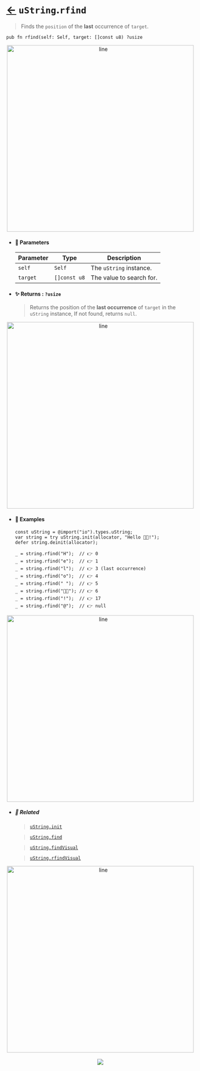 # [←](../uString.md) `uString`.`rfind`

> Finds the `position` of the **last** occurrence of `target`.

```zig
pub fn rfind(self: Self, target: []const u8) ?usize
```

<div align="center">
<img src="https://raw.githubusercontent.com/maysara-elshewehy/io-bench/refs/heads/main/dist/img/md/line.png" alt="line" style="width:500px;"/>
</div>

- #### 🧩 Parameters

    | Parameter | Type         | Description              |
    | --------- | ------------ | ------------------------ |
    | `self`    | `Self`       | The `uString` instance.  |
    | `target`  | `[]const u8` | The value to search for. |

- #### ✨ Returns : `?usize`

    > Returns the position of the **last occurrence** of `target` in the `uString` instance, If not found, returns `null`.

<div align="center">
<img src="https://raw.githubusercontent.com/maysara-elshewehy/io-bench/refs/heads/main/dist/img/md/line.png" alt="line" style="width:500px;"/>
</div>

- #### 🧪 Examples

    ```zig
    const uString = @import("io").types.uString;
    var string = try uString.init(allocator, "Hello 👨‍🏭!");
    defer string.deinit(allocator);
    ```

    ```zig
    _ = string.rfind("H");  // 👉 0
    _ = string.rfind("e");  // 👉 1
    _ = string.rfind("l");  // 👉 3 (last occurrence)
    _ = string.rfind("o");  // 👉 4
    _ = string.rfind(" ");  // 👉 5
    _ = string.rfind("👨‍🏭"); // 👉 6
    _ = string.rfind("!");  // 👉 17
    _ = string.rfind("@");  // 👉 null
    ```

<div align="center">
<img src="https://raw.githubusercontent.com/maysara-elshewehy/io-bench/refs/heads/main/dist/img/md/line.png" alt="line" style="width:500px;"/>
</div>

- ##### 🔗 Related

  > [`uString.init`](./init.md)

  > [`uString.find`](./find.md)

  > [`uString.findVisual`](./findVisual.md)

  > [`uString.rfindVisual`](./rfindVisual.md)

<div align="center">
<img src="https://raw.githubusercontent.com/maysara-elshewehy/io-bench/refs/heads/main/dist/img/md/line.png" alt="line" style="width:500px;"/>
</div>

<div align="center"><br>
<a href="https://github.com/maysara-elshewehy"> <img src="https://img.shields.io/badge/Made with ❤️ by-Maysara-orange"/> </a>
</div>